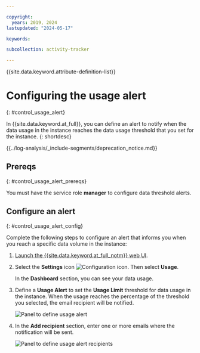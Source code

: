 ```yaml
---

copyright:
  years: 2019, 2024
lastupdated: "2024-05-17"

keywords:

subcollection: activity-tracker

---
```


{{site.data.keyword.attribute-definition-list}}


# Configuring the usage alert
{: #control_usage_alert}


In {{site.data.keyword.at_full}}, you can define an alert to notify when the data usage in the instance reaches the data usage threshold that you set for the instance.
{: shortdesc}

<!-- Common deprecation statement -->
{{../log-analysis/_include-segments/deprecation_notice.md}}



## Prereqs
{: #control_usage_alert_prereqs}

You must have the service role **manager** to configure data threshold alerts.


## Configure an alert
{: #control_usage_alert_config}

Complete the following steps to configure an alert that informs you when you reach a specific data volume in the instance:

1. [Launch the {{site.data.keyword.at_full_notm}} web UI](/docs/services/activity-tracker?topic=activity-tracker-launch).

2. Select the **Settings** icon ![Configuration icon](images/admin.png "Admin icon"). Then select **Usage**.

    In the **Dashboard** section, you can see your data usage.

3. Define a **Usage Alert** to set the **Usage Limit** threshold for data usage in the instance. When the usage reaches the percentage of the threshold you selected, the email recipient will be notified.

    ![Panel to define usage alert](images/control-usage-instance-1.png "Panel to define usage alert")

4. In the **Add recipient** section, enter one or more emails where the notification will be sent.

    ![Panel to define usage alert recipients](images/control-usage-instance-2.png "Panel to define usage alert recipients")
